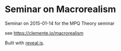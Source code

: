 # Seminar on Macrorealism

Seminar on 2015-01-14 for the MPQ Theory seminar

see https://clemente.io/macrorealism

Built with [reveal.js](http://lab.hakim.se/reveal-js/).
